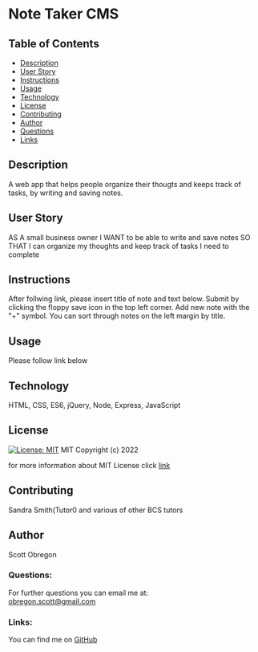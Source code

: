 
  # Note Taker CMS
  
  ## Table of Contents
  - [Description](#description)
  - [User Story](#userStory)
  - [Instructions](#instructions)
  - [Usage](#usage)
  - [Technology](#technology)
  - [License](#license)
  - [Contributing](#contributing)
  - [Author](#author)
  - [Questions](#questions)
  - [Links](#links)
  
  ## Description
  A web app that helps people organize their thougts and keeps track of tasks, by writing and saving notes.

  ## User Story

  AS A small business owner I WANT to be able to write and save notes SO THAT I can organize my thoughts and keep track of tasks I need to complete

  ## Instructions

  After follwing link, please insert title of note and text below. Submit by clicking the floppy save icon in the top left corner. Add new note with the "+" symbol. You can sort through notes on the left margin by title.

  ## Usage

  Please follow link below

  ## Technology

  HTML, CSS, ES6, jQuery, Node, Express, JavaScript

  ## License

  [![License: MIT](https://img.shields.io/badge/License-MIT-yellow.svg)](https://opensource.org/licenses/MIT)
  MIT
Copyright (c) 2022
     
for more information about MIT License click [link](https://opensource.org/licenses/MIT)
  
  ## Contributing

  Sandra Smith(Tutor0 and various of other BCS tutors

  ## Author

  Scott Obregon

  ### Questions:
  For further questions you can email me at:<br />
  obregon.scott@gmail.com
  
  ### Links:
  You can find me on [GitHub](https://github.com/ObregonScott)
  

